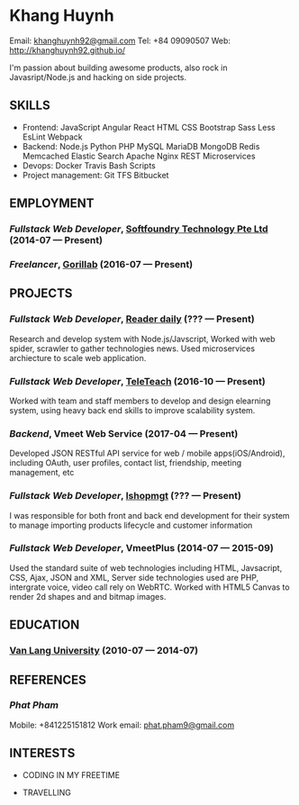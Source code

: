 Khang Huynh
============
Email: khanghuynh92@gmail.com
Tel: +84 09090507
Web: http://khanghuynh92.github.io/

I'm passion about building awesome products, also rock in Javasript/Node.js and hacking on side projects.

## SKILLS

  - Frontend: JavaScript Angular React HTML CSS Bootstrap Sass Less EsLint Webpack
  - Backend: Node.js Python PHP MySQL MariaDB MongoDB Redis Memcached Elastic Search Apache Nginx REST Microservices
  - Devops: Docker Travis Bash Scripts
  - Project management: Git TFS Bitbucket

## EMPLOYMENT

### *Fullstack Web Developer*, [Softfoundry Technology Pte Ltd](http://www.softfoundry.com) (2014-07 — Present)



### *Freelancer*, [Gorillab](https://gorillab.co/) (2016-07 — Present)




## PROJECTS

### *Fullstack Web Developer*, [Reader daily](https://github.com/gorillab/reader) (??? — Present)


Research and develop system with Node.js/Javscript, Worked with web spider, scrawler to gather technologies news. Used microservices archiecture to scale web application.

### *Fullstack Web Developer*, [TeleTeach](http://teleteach.sfvmeet.com:5000) (2016-10 — Present)


Worked with team and staff members to develop and design elearning system, using heavy back end skills to improve scalability system.

### *Backend*, Vmeet Web Service (2017-04 — Present)


Developed JSON RESTful API service for web / mobile apps(iOS/Android), including OAuth, user profiles, contact list, friendship, meeting management, etc

### *Fullstack Web Developer*, [Ishopmgt](http://ishopmgt.gorillab.co) (??? — Present)


I was responsible for both front and back end development for their system to manage importing products lifecycle and customer information

### *Fullstack Web Developer*, VmeetPlus (2014-07 — 2015-09)


Used the standard suite of web technologies including HTML, Javsacript, CSS, Ajax, JSON and XML, Server side technologies used are PHP, intergrate voice, video call rely on WebRTC. Worked with HTML5 Canvas to render 2d shapes and and bitmap images.



## EDUCATION

### [Van Lang University](http://www.vanlanguni.edu.vn/) (2010-07 — 2014-07)












## REFERENCES

### *Phat Pham*
Mobile: +841225151812
Work email: phat.pham9@gmail.com


## INTERESTS

- CODING IN MY FREETIME

- TRAVELLING
